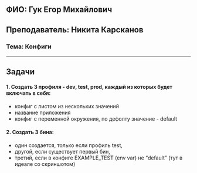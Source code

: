 ## ФИО: Гук Егор Михайлович
## Преподаватель: Никита Карсканов

### Тема: Конфиги

---

## Задачи

#### 1. Создать 3 профиля - dev, test, prod, каждый из которых будет включать в себя:
   - конфиг с листом из нескольких значений
   - название приложения
   - конфиг с переменной окружения, по дефолту значение - default
#### 2. Создать 3 бина:
   - один создается, только если профиль test,
   - другой, если существует первый бин,
   - третий, если в конфиге EXAMPLE_TEST (env var) не “default” (тут в идеале со скриншотом)